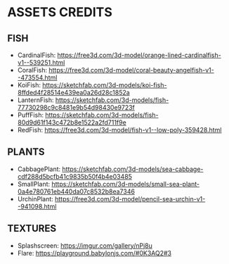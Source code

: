 # ASSETS CREDITS

## FISH

- CardinalFish: https://free3d.com/3d-model/orange-lined-cardinalfish-v1--539251.html
- CoralFish: https://free3d.com/3d-model/coral-beauty-angelfish-v1--473554.html
- KoiFish: https://sketchfab.com/3d-models/koi-fish-8ffded4f28514e439ea0a26d28c1852a
- LanternFish: https://sketchfab.com/3d-models/fish-77730298c9c8481e9b54d98430e9723f
- PuffFish: https://sketchfab.com/3d-models/fish-80d9d61f143c472b8e1522a2fd711f9e
- RedFish: https://free3d.com/3d-model/fish-v1--low-poly-359428.html

## PLANTS

- CabbagePlant: https://sketchfab.com/3d-models/sea-cabbage-cdf288d5bcfb41c9835b50f4b4e03485
- SmallPlant: https://sketchfab.com/3d-models/small-sea-plant-0a4e780761eb440da07c8532b8ea7346
- UrchinPlant: https://free3d.com/3d-model/pencil-sea-urchin-v1--941098.html

## TEXTURES

- Splashscreen: https://imgur.com/gallery/nPj8u
- Flare: https://playground.babylonjs.com/#0K3AQ2#3